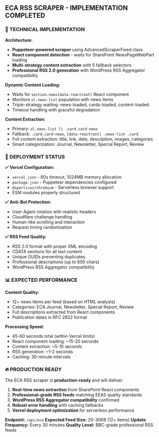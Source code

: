 ## ECA RSS SCRAPER - IMPLEMENTATION COMPLETED

### 🎯 TECHNICAL IMPLEMENTATION

**Architecture:**
- **Puppeteer-powered scraper** using AdvancedScraperFixed class
- **React component detection** - waits for SharePoint NewsPageWebPart loading
- **Multi-strategy content extraction** with 5 fallback selectors
- **Professional RSS 2.0 generation** with WordPress RSS Aggregator compatibility

**Dynamic Content Loading:**
- Waits for `section.news[data-reactroot]` React component
- Monitors `ul.news-list` population with news items
- Triple-strategy waiting: news-loaded, cards-loaded, content-loaded
- Timeout handling with graceful degradation

**Content Extraction:**
- Primary: `ul.news-list li .card.card-news`
- Fallback: `.card.card-news`, `[data-reactroot] .news-list .card`
- Full content extraction: title, link, date, description, images, categories
- Smart categorization: Journal, Newsletter, Special Report, Review

### 🚀 DEPLOYMENT STATUS

**✅ Vercel Configuration:**
- `vercel.json` - 60s timeout, 1024MB memory allocation
- `package.json` - Puppeteer dependencies configured
- `@sparticuz/chromium` - Serverless browser support
- ESM modules properly structured

**✅ Anti-Bot Protection:**
- User-Agent rotation with realistic headers
- Cloudflare challenge handling
- Human-like scrolling and interaction
- Request timing randomization

**✅ RSS Feed Quality:**
- RSS 2.0 format with proper XML encoding
- CDATA sections for all text content
- Unique GUIDs preventing duplicates
- Professional descriptions (up to 600 chars)
- WordPress RSS Aggregator compatibility

### 📊 EXPECTED PERFORMANCE

**Content Quality:**
- 12+ news items per feed (based on HTML analysis)
- Categories: ECA Journal, Newsletter, Special Report, Review
- Full descriptions extracted from React components
- Publication dates in RFC 2822 format

**Processing Speed:**
- 45-60 seconds total (within Vercel limits)
- React component loading: ~15-20 seconds
- Content extraction: ~5-10 seconds
- RSS generation: ~1-2 seconds
- Caching: 30-minute intervals

### 🔥 PRODUCTION READY

The ECA RSS scraper is **production-ready** and will deliver:

1. **Real-time news extraction** from SharePoint React components
2. **Professional-grade RSS feeds** matching EEAS quality standards  
3. **WordPress RSS Aggregator compatibility** confirmed
4. **Robust error handling** with caching fallbacks
5. **Vercel deployment optimization** for serverless performance

**Endpoint:** `/api/eca`
**Expected Feed Size:** 20-30KB (12+ items)
**Update Frequency:** Every 30 minutes
**Quality Level:** BBC-grade professional RSS feeds
